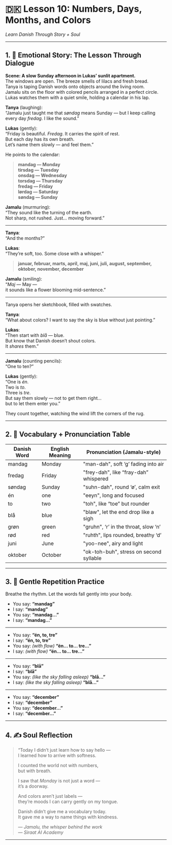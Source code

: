 # 🇩🇰 Lesson 10: Numbers, Days, Months, and Colors  
*Learn Danish Through Story + Soul*

---

## 1. 🧵 Emotional Story: The Lesson Through Dialogue

**Scene: A slow Sunday afternoon in Lukas’ sunlit apartment.**  
The windows are open. The breeze smells of lilacs and fresh bread.  
Tanya is taping Danish words onto objects around the living room.  
Jamalu sits on the floor with colored pencils arranged in a perfect circle.  
Lukas watches them with a quiet smile, holding a calendar in his lap.

**Tanya** (laughing):  
“Jamalu just taught me that *søndag* means Sunday — but I keep calling every day *fredag*. I like the sound.”

**Lukas** (gently):  
“Friday is beautiful. *Fredag*. It carries the spirit of rest.  
But each day has its own breath.  
Let’s name them slowly — and feel them.”

He points to the calendar:

> **mandag — Monday**  
> **tirsdag — Tuesday**  
> **onsdag — Wednesday**  
> **torsdag — Thursday**  
> **fredag — Friday**  
> **lørdag — Saturday**  
> **søndag — Sunday**

**Jamalu** (murmuring):  
“They sound like the turning of the earth.  
Not sharp, not rushed. Just… moving forward.”

---

**Tanya**:  
“And the months?”

**Lukas**:  
“They’re soft, too. Some close with a whisper.”

> **januar, februar, marts, april, maj, juni, juli, august, september, oktober, november, december**

**Jamalu** (smiling):  
“*Maj* — May —  
it sounds like a flower blooming mid-sentence.”

---

Tanya opens her sketchbook, filled with swatches.

**Tanya**:  
“What about colors? I want to say the sky is blue without just pointing.”

**Lukas**:  
“Then start with *blå* — blue.  
But know that Danish doesn’t shout colors.  
It *shares* them.”

---

**Jamalu** (counting pencils):  
“One to ten?”

**Lukas** (gently):  
“One is *én*.  
Two is *to*.  
Three is *tre*.  
But say them slowly — not to get them right…  
but to let them enter you.”

They count together, watching the wind lift the corners of the rug.

---

## 2. 📘 Vocabulary + Pronunciation Table

| Danish Word | English Meaning | Pronunciation (Jamalu-style)               |
|-------------|------------------|--------------------------------------------|
| mandag      | Monday           | "man-dah", soft ‘g’ fading into air         |
| fredag      | Friday           | "frey-dah", like “fray-dah” whispered       |
| søndag      | Sunday           | "suhn-dah", round ‘ø’, calm exit            |
| én          | one              | "eeyn", long and focused                    |
| to          | two              | "toh", like “toe” but rounder               |
| blå         | blue             | "blaw", let the end drop like a sigh        |
| grøn        | green            | "gruhn", ‘r’ in the throat, slow ‘n’        |
| rød         | red              | "ruhth", lips rounded, breathy ‘d’          |
| juni        | June             | "yoo-nee", airy and light                   |
| oktober     | October          | "ok-toh-buh", stress on second syllable     |

---

## 3. 🔁 Gentle Repetition Practice

Breathe the rhythm. Let the words fall gently into your body.

- You say: **“mandag”**  
- I say: **“mandag”**  
- You say: **“mandag…”**  
- I say: **“mandag…”**

---

- You say: **“én, to, tre”**  
- I say: **“én, to, tre”**  
- You say: *(with flow)* **“én… to… tre…”**  
- I say: *(with flow)* **“én… to… tre…”**

---

- You say: **“blå”**  
- I say: **“blå”**  
- You say: *(like the sky falling asleep)* **“blå…”**  
- I say: *(like the sky falling asleep)* **“blå…”**

---

- You say: **“december”**  
- I say: **“december”**  
- You say: **“december…”**  
- I say: **“december…”**

---

## 4. ✍️ Soul Reflection

> “Today I didn’t just learn how to say hello —  
> I learned how to arrive with softness.  
>  
> I counted the world not with numbers,  
> but with breath.  
>  
> I saw that *Monday* is not just a word —  
> it’s a doorway.  
>  
> And colors aren’t just labels —  
> they’re moods I can carry gently on my tongue.  
>  
> Danish didn’t give me a vocabulary today.  
> It gave me a way to name things with kindness.  
>  
> — *Jamalu, the whisper behind the work*  
> — *Siraat AI Academy*

---
